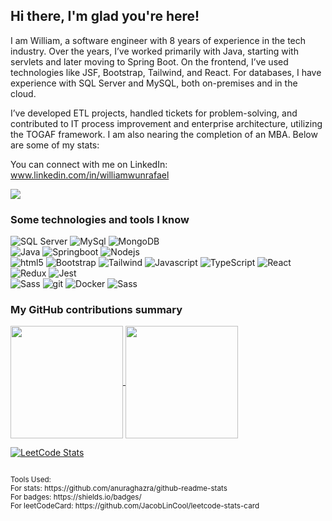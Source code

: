 ## Hi there, I'm glad you're here!
I am William, a software engineer with 8 years of experience in the tech industry. Over the years, I’ve worked primarily with Java, starting with servlets and later moving to Spring Boot. On the frontend, I’ve used technologies like JSF, Bootstrap, Tailwind, and React. For databases, I have experience with SQL Server and MySQL, both on-premises and in the cloud.

I’ve developed ETL projects, handled tickets for problem-solving, and contributed to IT process improvement and enterprise architecture, utilizing the TOGAF framework. I am also nearing the completion of an MBA. Below are some of my stats:

You can connect with me on LinkedIn: www.linkedin.com/in/williamwunrafael

![](https://komarev.com/ghpvc/?username=wwun)

<h3>Some technologies and tools I know</h3>
<p>
	<img alt="SQL Server" src="https://img.shields.io/badge/Microsoft_SQL_Server-CC2927" />
	<img alt="MySql" src="https://shields.io/badge/MySQL-lightgrey?logo=mysql&style=plastic&logoColor=white&labelColor=blue" />
	<img alt="MongoDB" src="https://img.shields.io/badge/-MongoDB-13aa52?style=flat-square&logo=mongodb&logoColor=white" />
<br>
	<img alt="Java" src="https://img.shields.io/badge/Java-ED8B00?style=for-the-badge&logo=openjdk&logoColor=white" />
	<img alt="Springboot" src="https://img.shields.io/badge/SpringBoot-6DB33F?style=flat-square&logo=Spring&logoColor=white" />
	<img alt="Nodejs" src="https://img.shields.io/badge/-Nodejs-43853d?style=flat-square&logo=Node.js&logoColor=white" />
<br>
	<img alt="html5" src="https://img.shields.io/badge/-HTML5-E34F26?style=flat-square&logo=html5&logoColor=white" />
	<img alt="Bootstrap" src="https://img.shields.io/badge/-bootstrap-7953b3?style=flat-square&logo=javascript&logoColor=white" />
	<img alt="Tailwind" src="https://img.shields.io/badge/tailwindcss-0F172A?&logo=tailwindcss" />
	<img alt="Javascript" src="https://img.shields.io/badge/-javascript-f7df1c?style=flat-square&logo=javascript&logoColor=black" />
	<img alt="TypeScript" src="https://img.shields.io/badge/-TypeScript-007ACC?style=flat-square&logo=typescript&logoColor=white" />
	<img alt="React" src="https://img.shields.io/badge/-React-45b8d8?style=flat-square&logo=react&logoColor=white" />
	<img alt="Redux" src="https://img.shields.io/badge/-Redux-764ABC?style=flat-square&logo=redux&logoColor=white" />
	<img alt="Jest" src="https://img.shields.io/badge/-jest-be3d19?style=flat-square&logo=jest&logoColor=white" />
<br>
	<img alt="Sass" src="https://img.shields.io/badge/Ubuntu-E95420?style=for-the-badge&logo=Ubuntu&logoColor=white" />
	<img alt="git" src="https://img.shields.io/badge/-Git-F05032?style=flat-square&logo=git&logoColor=white" />
	<img alt="Docker" src="https://img.shields.io/badge/-Docker-46a2f1?style=flat-square&logo=docker&logoColor=white" />
	<img alt="Sass" src="https://img.shields.io/badge/-Sass-CC6699?style=flat-square&logo=sass&logoColor=white" />
</p>

<p>
	<h3>My GitHub contributions summary</h3>
	<a href="https://github.com/wwun/github-readme-stats">
	  <img height=180 align="center" src="https://github-readme-streak-stats.herokuapp.com?user=wwun&theme=dark&ring=fb4362&file=fb4362&currStreakNum=fb4362&currStreakLabel=fb4362" />
	</a>
	<a href="https://github.com/wwun/convoychat">
	  <img height=180 align="center" src="https://github-readme-stats.vercel.app/api/top-langs?username=wwun&layout=compact&langs_count=8&card_width=320&theme=dark" />
	</a>
</p>

[![LeetCode Stats](https://leetcode.card.workers.dev/wwun?theme=dark&font=baloo&extension=null)](https://leetcode.com/u/wwun/)

<!--
stats border property
&hide_border=true

leetCode
https://github.com/JacobLinCool/LeetCode-Stats-Card?tab=readme-ov-file
![](https://leetcard.jacoblin.cool/leetcode?site=cn)

stats
[![My GitHub stats](https://github-readme-stats.vercel.app/api?username=wwun&hide_border=true&show_icons=true&bg_color=151515&title_color=fb4362&icon_color=fb4362&text_bold=false&text_color=9e9e9e)

[![Top Langs](https://github-readme-stats.vercel.app/api/top-langs/?username=wwun&layout=donut-vertical)](https://github.com/wwun/github-readme-stats)
-->
<!--
**wwun/wwun** is a ✨ _special_ ✨ repository because its `README.md` (this file) appears on your GitHub profile.

Here are some ideas to get you started:

- 🔭 I’m currently working on ...
- 🌱 I’m currently learning ...
- 👯 I’m looking to collaborate on ...
- 🤔 I’m looking for help with ...
- 💬 Ask me about ...
- 📫 How to reach me: ...
- 😄 Pronouns: ...
- ⚡ Fun fact: ...
-->

<small>
<br>Tools Used:
<br>For stats: https://github.com/anuraghazra/github-readme-stats
<br>For badges: https://shields.io/badges/
<br>For leetCodeCard: https://github.com/JacobLinCool/leetcode-stats-card
</small>
